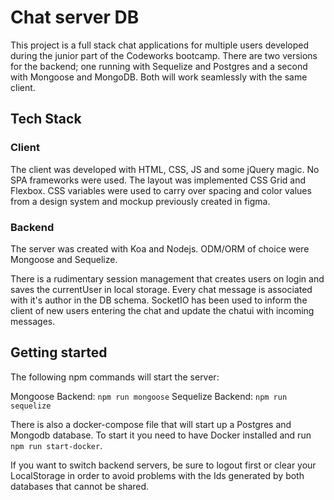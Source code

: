 # Chat server DB

This project is a full stack chat applications for multiple users developed during the junior part of the Codeworks bootcamp. There are two versions for the backend; one running with Sequelize and Postgres and a second with Mongoose and MongoDB. Both will work seamlessly with the same client.

## Tech Stack

### Client

The client was developed with HTML, CSS, JS and some jQuery magic. No SPA frameworks were used. The layout was implemented CSS Grid and Flexbox. CSS variables were used to carry over spacing and color values from a design system and mockup previously created in figma.

### Backend

The server was created with Koa and Nodejs. ODM/ORM of choice were Mongoose and Sequelize.

There is a rudimentary session management that creates users on login and saves the currentUser in local storage. Every chat message is associated with it's author in the DB schema. SocketIO has been used to inform the client of new users entering the chat and update the chatui with incoming messages.

## Getting started

The following npm commands will start the server:

Mongoose Backend: `npm run mongoose`
Sequelize Backend: `npm run sequelize`

There is also a docker-compose file that will start up a Postgres and Mongodb database. To start it you need to have Docker installed and run `npm run start-docker`.

If you want to switch backend servers, be sure to logout first or clear your LocalStorage in order to avoid problems with the Ids generated by both databases that cannot be shared.
